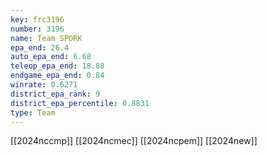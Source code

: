 ```yaml
---
key: frc3196
number: 3196
name: Team SPORK
epa_end: 26.4
auto_epa_end: 6.68
teleop_epa_end: 18.88
endgame_epa_end: 0.84
winrate: 0.6271
district_epa_rank: 9
district_epa_percentile: 0.8831
type: Team
---
```

[[2024nccmp]]
[[2024ncmec]]
[[2024ncpem]]
[[2024new]]
